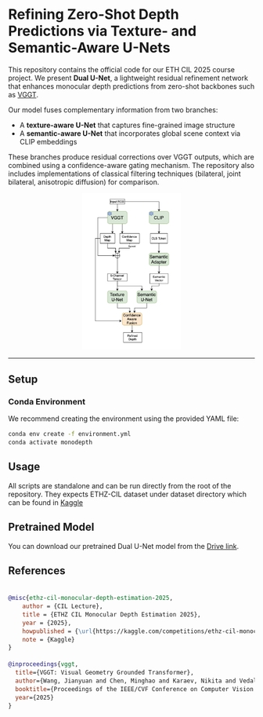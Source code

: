 # Refining Zero-Shot Depth Predictions via Texture- and Semantic-Aware U-Nets

This repository contains the official code for our ETH CIL 2025 course project. We present **Dual U-Net**, a lightweight residual refinement network that enhances monocular depth predictions from zero-shot backbones such as [VGGT](https://github.com/facebookresearch/vggt).

Our model fuses complementary information from two branches:
- A **texture-aware U-Net** that captures fine-grained image structure
- A **semantic-aware U-Net** that incorporates global scene context via CLIP embeddings

These branches produce residual corrections over VGGT outputs, which are combined using a confidence-aware gating mechanism. The repository also includes implementations of classical filtering techniques (bilateral, joint bilateral, anisotropic diffusion) for comparison.

<p align="center">
  <img src="assets/dual_unet_diagram.png" alt="Dual U-Net Pipeline" width="40%">
</p>

---

## Setup

### Conda Environment

We recommend creating the environment using the provided YAML file:

```bash
conda env create -f environment.yml
conda activate monodepth
```

## Usage
All scripts are standalone and can be run directly from the root of the repository.
They expects ETHZ-CIL dataset under dataset directory which can be found in [Kaggle](https://www.kaggle.com/competitions/ethz-cil-monocular-depth-estimation-2025)

## Pretrained Model

You can download our pretrained Dual U-Net model from the [Drive link](https://drive.google.com/file/d/191x6BNy5NZ6b7H2NDzGZ0ELJ2VZHFO-K/view?usp=share_link).

## References

```bibtex

@misc{ethz-cil-monocular-depth-estimation-2025,
    author = {CIL Lecture},
    title = {ETHZ CIL Monocular Depth Estimation 2025},
    year = {2025},
    howpublished = {\url{https://kaggle.com/competitions/ethz-cil-monocular-depth-estimation-2025}},
    note = {Kaggle}
}

@inproceedings{vggt,
  title={VGGT: Visual Geometry Grounded Transformer},
  author={Wang, Jianyuan and Chen, Minghao and Karaev, Nikita and Vedaldi, Andrea and Rupprecht, Christian and Novotny, David},
  booktitle={Proceedings of the IEEE/CVF Conference on Computer Vision and Pattern Recognition},
  year={2025}
}
```